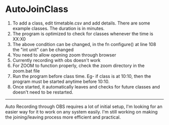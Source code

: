 # AutoJoinClass

1. To add a class, edit timetable.csv and add details. There are some example classes. The duration is in minutes.
2. The program is optimized to check for classes whenever the time is XX:X0
3. The above condition can be changed, in the fn configure() at line 108 the "int unit" can be changed
4. You need to allow opening zoom through browser
5. Currently recording with obs doesn't work
6. For ZOOM to function properly, check the zoom directory in the zoom.bat file
7. Run the program before class time. Eg- if class is at 10:10, then the program must be started anytime before 10:10.
8. Once started, it automatically leaves and checks for future classes and doesn't need to be restarted.

--------------------------------------------
Auto Recording through OBS requires a lot of initial setup, I'm looking for an easier way for it to work on any system easily.
I'm still working on making the joining/leaving process more efficient and practical.
